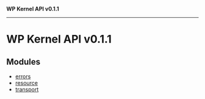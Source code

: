 **WP Kernel API v0.1.1**

---

# WP Kernel API v0.1.1

## Modules

- [errors](errors/README.md)
- [resource](resource/README.md)
- [transport](transport/README.md)
